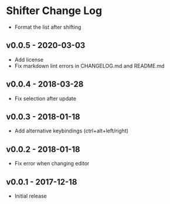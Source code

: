 # Shifter Change Log

- Format the list after shifting

## v0.0.5 - 2020-03-03

- Add license
- Fix markdown lint errors in CHANGELOG.md and README.md

## v0.0.4 - 2018-03-28

- Fix selection after update

## v0.0.3 - 2018-01-18

- Add alternative keybindings (ctrl+alt+left/right)

## v0.0.2 - 2018-01-18

- Fix error when changing editor

## v0.0.1 - 2017-12-18

- Initial release
